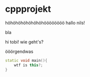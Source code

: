 # cppprojekt

höhöhöhöhöhöhöhöööööööö
hallo nils!

bla

hi tobi! wie geht's?

ööörgendwas

``` c++
static void main(){
	wtf is this?;
}
```
